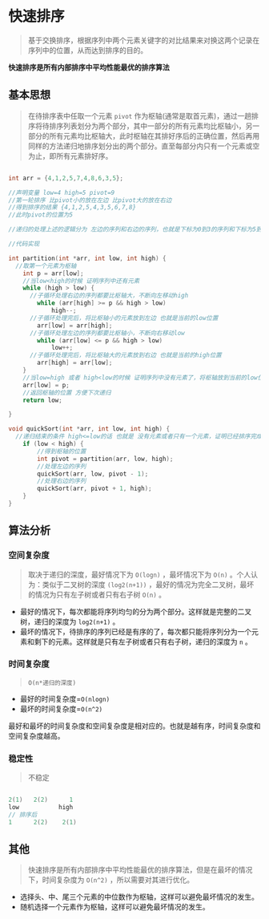 # 快速排序

> 基于交换排序，根据序列中两个元素关键字的对比结果来对换这两个记录在序列中的位置，从而达到排序的目的。

**快速排序是所有内部排序中平均性能最优的排序算法**

## 基本思想

> 在待排序表中任取一个元素 `pivot` 作为枢轴(通常是取首元素)，通过一趟排序将待排序列表划分为两个部分，其中一部分的所有元素均比枢轴小，另一部分的所有元素均比枢轴大，此时枢轴在其排好序后的正确位置，然后再用同样的方法递归地排序划分出的两个部分。直至每部分内只有一个元素或空为止，即所有元素排好序。

```c

int arr = {4,1,2,5,7,4,8,6,3,5};

//声明变量 low=4 high=5 pivot=9
//第一轮排序 比pivot小的放在左边 比pivot大的放在右边
//得到排序的结果 {4,1,2,5,4,3,5,6,7,8}
//此时pivot的位置为5

//递归的处理上述的逻辑分为 左边的序列和右边的序列，也就是下标为0到3的序列和下标为5到9的序列。分别走上述的逻辑，直到序列中只有一个元素或者没有元素为止。

//代码实现

int partition(int *arr, int low, int high) {
  //取第一个元素为枢轴
    int p = arr[low];
    //当low<high的时候 证明序列中还有元素
    while (high > low) {
      //子循环处理右边的序列都要比枢轴大，不断向左移动high
        while (arr[high] >= p && high > low)
            high--;
      //子循环处理完后，将比枢轴小的元素放到左边 也就是当前的low位置
        arr[low] = arr[high];
      //子循环处理左边的序列都要比枢轴小，不断向右移动low
        while (arr[low] <= p && high > low)
            low++;
      //子循环处理完后，将比枢轴大的元素放到右边 也就是当前的high位置
        arr[high] = arr[low];
    }
    //当low=high 或者 high<low的时候 证明序列中没有元素了，将枢轴放到当前的low位置
    arr[low] = p;
    //返回枢轴的位置 方便下次递归
    return low;

}

void quickSort(int *arr, int low, int high) {
  //递归结束的条件 high<=low的话 也就是 没有元素或者只有一个元素，证明已经排序完成。
    if (low < high) {
        //得到枢轴的位置
        int pivot = partition(arr, low, high);
        //处理左边的序列
        quickSort(arr, low, pivot - 1);
        //处理右边的序列
        quickSort(arr, pivot + 1, high);
    }
}

```

## 算法分析

### 空间复杂度 

> 取决于递归的深度，最好情况下为 `O(logn)` ，最坏情况下为 `O(n)` 。个人认为：类似于二叉树的深度 `(log2(n+1))` ，最好的情况为完全二叉树，最坏的情况为只有左子树或者只有右子树 `O(n)` 。

* 最好的情况下，每次都能将序列均匀的分为两个部分。这样就是完整的二叉树，递归的深度为 `log2(n+1)` 。
* 最坏的情况下，待排序的序列已经是有序的了，每次都只能将序列分为一个元素和剩下的元素。这样就是只有左子树或者只有右子树，递归的深度为 `n` 。

### 时间复杂度

> `O(n*递归的深度)`

* 最好的时间复杂度=`O(nlogn)`
* 最坏的时间复杂度=`O(n^2)`

最好和最坏的时间复杂度和空间复杂度是相对应的。也就是越有序，时间复杂度和空间复杂度越高。

### 稳定性

> 不稳定

```c

2(1)   2(2)      1
low           high
// 排序后
1      2(2)    2(1)

```

## 其他

> 快速排序是所有内部排序中平均性能最优的排序算法，但是在最坏的情况下，时间复杂度为 `O(n^2)` ，所以需要对其进行优化。

* 选择头、中、尾三个元素的中位数作为枢轴，这样可以避免最坏情况的发生。
* 随机选择一个元素作为枢轴，这样可以避免最坏情况的发生。

